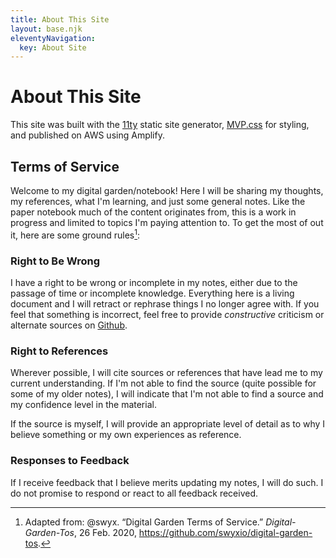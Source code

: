```yaml
---
title: About This Site
layout: base.njk
eleventyNavigation:
  key: About Site
---
```

# About This Site

This site was built with the [11ty](https://www.11ty.dev/) static site generator, [MVP.css](https://andybrewer.github.io/mvp/) for styling, and published on AWS using Amplify.

## Terms of Service 

Welcome to my digital garden/notebook! Here I will be sharing my thoughts, my references, what I'm learning, and just some general notes. Like the paper notebook much of the content originates from, this is a work in progress and limited to topics I'm paying attention to. To get the most of out it, here are some ground rules[^1]:

### Right to Be Wrong
I have a right to be wrong or incomplete in my notes, either due to the passage of time or incomplete knowledge.  Everything here is a living document and I will retract or rephrase things I no longer agree with. If you feel that something is incorrect, feel free to provide *constructive* criticism or alternate sources on [Github](https://github.com/jordan-thirus/site).

### Right to References
Wherever possible, I will cite sources or references that have lead me to my current understanding. If I'm not able to find the source (quite possible for some of my older notes), I will indicate that I'm not able to find a source and my confidence level in the material.

If the source is myself, I will provide an appropriate level of detail as to why I believe something or my own experiences as reference. 

### Responses to Feedback
If I receive feedback that I believe merits updating my notes, I will do such. I do not promise to respond or react to all feedback received. 


[^1]: Adapted from:  @swyx. “Digital Garden Terms of Service.” _Digital-Garden-Tos_, 26 Feb. 2020, https://github.com/swyxio/digital-garden-tos.